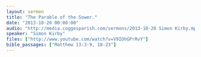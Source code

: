 ```yaml
---
layout: sermon
title: "The Parable of the Sower."
date: "2013-10-20 00:00:00"
audio: "http://media.coggesparish.com/sermons/2013-10-20 Simon Kirby.mp3"
speaker: "Simon Kirby"
files: ["http://www.youtube.com/watch?v=V9IOhGPrRvY"]
bible_passages: ["Matthew 13:3-9, 18-23"]
---
```

